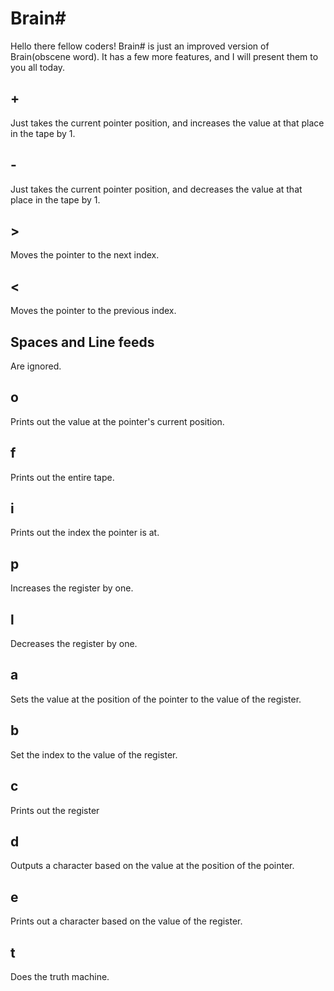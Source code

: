 # Brain#
Hello there fellow coders! Brain# is just an improved version of Brain(obscene word). It has a few more features, and I will present them to you all today.

## +
Just takes the current pointer position, and increases the value at that place in the tape by 1.

## -
Just takes the current pointer position, and decreases the value at that place in the tape by 1.

## >
Moves the pointer to the next index.

## <
Moves the pointer to the previous index.

## Spaces and Line feeds
Are ignored.

## o
Prints out the value at the pointer's current position.

## f
Prints out the entire tape.

## i
Prints out the index the pointer is at.

## p
Increases the register by one.

## l
Decreases the register by one.

## a
Sets the value at the position of the pointer to the value of the register.

## b
Set the index to the value of the register.

## c
Prints out the register

## d
Outputs a character based on the value at the position of the pointer.

## e
Prints out a character based on the value of the register.

## t
Does the truth machine.
